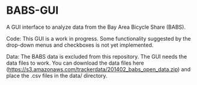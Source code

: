 BABS-GUI
========

A GUI interface to analyze data from the Bay Area Bicycle Share (BABS).


Code:
This GUI is a work in progress. Some functionality suggested by the drop-down menus and checkboxes is not yet implemented.

Data:
The BABS data is excluded from this repository. The GUI needs the data files to work. You can download the data files here (https://s3.amazonaws.com/trackerdata/201402_babs_open_data.zip) and place the .csv files in the data/ directory.